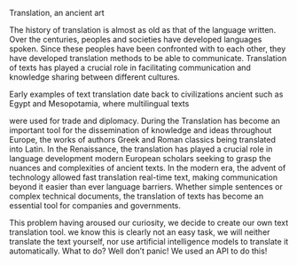 Translation, an ancient art

The history of translation is almost as old as that of the language
written. Over the centuries, peoples and societies have developed
languages spoken. Since these peoples have been confronted with
to each other, they have developed translation methods to
be able to communicate. Translation of texts has played a crucial role in
facilitating communication and knowledge sharing between
different cultures.

Early examples of text translation date back to civilizations
ancient such as Egypt and Mesopotamia, where multilingual texts


were used for trade and diplomacy. During the
Translation has become an important tool for the dissemination of
knowledge and ideas throughout Europe, the works of authors
Greek and Roman classics being translated into Latin. In the Renaissance, the
translation has played a crucial role in language development
modern European scholars seeking to grasp the nuances and
complexities of ancient texts.
In the modern era, the advent of technology allowed fast translation
real-time text, making communication beyond it easier than ever
language barriers.
Whether simple sentences or complex technical documents, the
translation of texts has become an essential tool for
companies and governments.

This problem having aroused our curiosity, we decide to create our
own text translation tool. we know this is clearly not
an easy task, we will neither translate the text yourself, nor use artificial intelligence models to translate it automatically.
What to do? Well don’t panic! We used an API to do this!
